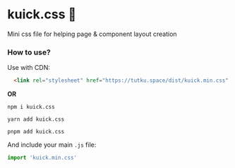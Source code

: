 # kuick.css 🎇
Mini css file for helping page &amp; component layout creation

### How to use?
Use with CDN:
```html
  <link rel="stylesheet" href="https://tutku.space/dist/kuick.min.css" />
```
**OR**
```
npm i kuick.css
```
```
yarn add kuick.css
```
```
pnpm add kuick.css
```
And include your main ``.js`` file:
```js
import 'kuick.min.css'
```
